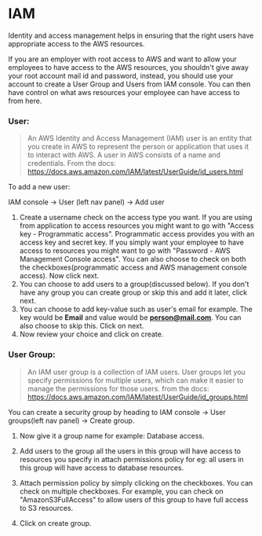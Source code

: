# IAM

Identity and access management helps in ensuring that the right users have appropriate access to the AWS resources.

If you are an employer with root access to AWS and want to allow your employees to have access to the AWS resources, you shouldn't give away your root account mail id and password, instead, you should use your account to create a User Group and Users from IAM console. You can then have control on what aws resources your employee can have access to from here.

### User:

> An AWS Identity and Access Management (IAM) user is an entity that you create in AWS to represent the person or application that uses it to interact with AWS. A user in AWS consists of a name and credentials.
From the docs: https://docs.aws.amazon.com/IAM/latest/UserGuide/id_users.html

To add a new user:

IAM console -> User (left nav panel) -> Add user

1. Create a username check on the access type you want. If you are using from application to access resources you might want to go with "Access key - Programmatic access". Programmatic access provides you with an access key and secret key. If you simply want your employee to have access to resources you might want to go with "Password - AWS Management Console access". You can also choose to check on both the checkboxes(programmatic access and AWS management console access). Now click next.
2. You can choose to add users to a group(discussed below). If you don't have any group you can create group or skip this and add it later, click next.
3. You can choose to add key-value such as user's email for example. The key would be **Email** and value would be **person@mail.com**. You can also choose to skip this. Click on next.
4. Now review your choice and click on create.

### User Group:

> An IAM user group is a collection of IAM users. User groups let you specify permissions for multiple users, which can make it easier to manage the permissions for those users.
from the docs: https://docs.aws.amazon.com/IAM/latest/UserGuide/id_groups.html

You can create a security group by heading to IAM console -> User groups(left nav panel) -> Create group.

1. Now give it a group name for example: Database access.

2. Add users to the group all the users in this group will have access to resources you specify in attach permissions policy for eg: all users in this group will have access to database resources.

3. Attach permission policy by simply clicking on the checkboxes. You can check on multiple checkboxes. For example, you can check on "AmazonS3FullAccess" to allow users of this group to have full access to S3 resources.

4. Click on create group.

